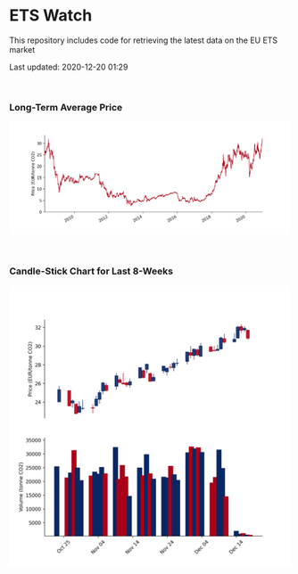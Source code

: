 # ETS Watch

This repository includes code for retrieving the latest data on the EU ETS market

Last updated: 2020-12-20 01:29

<br>

### Long-Term Average Price

![Long-term average](img/long_term_avg.png)

<br>

### Candle-Stick Chart for Last 8-Weeks

![Open, High, Low, Close & Volume](img/ohlc_vol.png)
